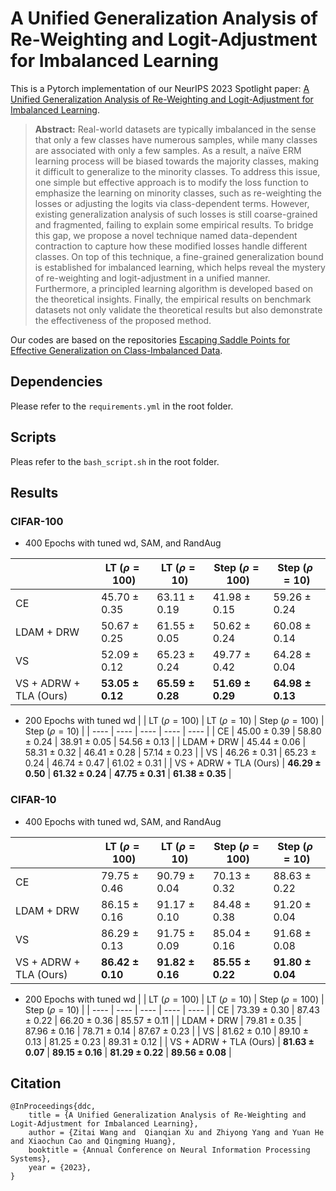# A Unified Generalization Analysis of Re-Weighting and Logit-Adjustment for Imbalanced Learning

This is a Pytorch implementation of our NeurIPS 2023 Spotlight paper: [A Unified Generalization Analysis of Re-Weighting and Logit-Adjustment for Imbalanced Learning](https://arxiv.org/abs/2310.04752).

> **Abstract:** Real-world datasets are typically imbalanced in the sense that only a few classes have numerous samples, while many classes are associated with only a few samples. As a result, a naïve ERM learning process will be biased towards the majority classes, making it difficult to generalize to the minority classes. To address this issue, one simple but effective approach is to modify the loss function to emphasize the learning on minority classes, such as re-weighting the losses or adjusting the logits via class-dependent terms. However, existing generalization analysis of such losses is still coarse-grained and fragmented, failing to explain some empirical results. To bridge this gap, we propose a novel technique named data-dependent contraction to capture how these modified losses handle different classes. On top of this technique, a fine-grained generalization bound is established for imbalanced learning, which helps reveal the mystery of re-weighting and logit-adjustment in a unified manner. Furthermore, a principled learning algorithm is developed based on the theoretical insights. Finally, the empirical results on benchmark datasets not only validate the theoretical results but also demonstrate the effectiveness of the proposed method.

Our codes are based on the repositories [Escaping Saddle Points for Effective Generalization on Class-Imbalanced Data](https://github.com/val-iisc/saddle-longtail).

## Dependencies

Please refer to the `requirements.yml` in the root folder.

## Scripts

Pleas refer to the `bash_script.sh` in the root folder.

## Results

### CIFAR-100

- 400 Epochs with tuned wd, SAM, and RandAug

| | LT ($\rho=100$)  | LT ($\rho=10$)  | Step ($\rho=100$)  | Step ($\rho=10$) |
|  ----  | ----  | ----  | ----  | ----  |
| CE | 45.70 ± 0.35 | 63.11 ± 0.19 |  41.98 ± 0.15 | 59.26 ± 0.24 |
| LDAM + DRW | 50.67 ± 0.25 | 61.55 ± 0.05 | 50.62 ± 0.24 | 60.08 ± 0.14 |
| VS | 52.09 ± 0.12 | 65.23 ± 0.24 | 49.77 ± 0.42 | 64.28 ± 0.04 |
| VS + ADRW + TLA (Ours) | **53.05 ± 0.12** | **65.59 ± 0.28** | **51.69 ± 0.29** | **64.98 ± 0.13** |

- 200 Epochs with tuned wd
| | LT ($\rho=100$)  | LT ($\rho=10$)  | Step ($\rho=100$)  | Step ($\rho=10$) |
|  ----  | ----  | ----  | ----  | ----  |
| CE | 45.00 ± 0.39 | 58.80 ± 0.24 |  38.91 ± 0.05 | 54.56 ± 0.13 |
| LDAM + DRW | 45.44 ± 0.06 | 58.31 ± 0.32 | 46.41 ± 0.28 | 57.14 ± 0.23 |
| VS | 46.26 ± 0.31 | 65.23 ± 0.24 | 46.74 ± 0.47 | 61.02 ± 0.31 |
| VS + ADRW + TLA (Ours) | **46.29 ± 0.50** | **61.32 ± 0.24** | **47.75 ± 0.31** | **61.38 ± 0.35** |

### CIFAR-10

- 400 Epochs with tuned wd, SAM, and RandAug

| | LT ($\rho=100$)  | LT ($\rho=10$)  | Step ($\rho=100$)  | Step ($\rho=10$) |
|  ----  | ----  | ----  | ----  | ----  |
| CE | 79.75 ± 0.46 | 90.79 ± 0.04 | 70.13 ± 0.32  | 88.63 ± 0.22 |
| LDAM + DRW | 86.15 ± 0.16 | 91.17 ± 0.10 | 84.48 ± 0.38  | 91.20 ± 0.04 |
| VS | 86.29 ± 0.13 | 91.75 ± 0.09 | 85.04 ± 0.16 | 91.68 ± 0.08 |
| VS + ADRW + TLA (Ours) | **86.42 ± 0.10** | **91.82 ± 0.16** | **85.55 ± 0.22**  | **91.80 ± 0.04** |

- 200 Epochs with tuned wd
| | LT ($\rho=100$)  | LT ($\rho=10$)  | Step ($\rho=100$)  | Step ($\rho=10$) |
|  ----  | ----  | ----  | ----  | ----  |
| CE | 73.39 ± 0.30 | 87.43 ± 0.22 |  66.20 ± 0.36 | 85.57 ± 0.11 |
| LDAM + DRW | 79.81 ± 0.35 | 87.96 ± 0.16 | 78.71 ± 0.14 | 87.67 ± 0.23 |
| VS | 81.62 ± 0.10 | 89.10 ± 0.13 | 81.25 ± 0.23 | 89.31 ± 0.12 |
| VS + ADRW + TLA (Ours) | **81.63 ± 0.07** | **89.15 ± 0.16** | **81.29 ± 0.22** | **89.56 ± 0.08** |

## Citation

```
@InProceedings{ddc,
    title = {A Unified Generalization Analysis of Re-Weighting and Logit-Adjustment for Imbalanced Learning},
    author = {Zitai Wang and  Qianqian Xu and Zhiyong Yang and Yuan He and Xiaochun Cao and Qingming Huang},
    booktitle = {Annual Conference on Neural Information Processing Systems},
    year = {2023},
}
```
